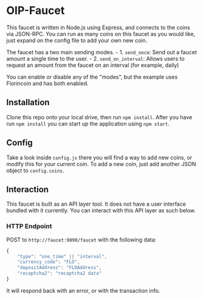# OIP-Faucet
This faucet is written in Node.js using Express, and connects to the coins via JSON-RPC. You can run as many coins on this faucet as you would like, just expand on the config file to add your own new coin.

The faucet has a two main sending modes.
	- 1. `send_once`: Send out a faucet amount a single time to the user.
	- 2. `send_on_interval`: Allows users to request an amount from the faucet on an interval (for example, daily)

You can enable or disable any of the "modes", but the example uses Florincoin and has both enabled.

## Installation
Clone this repo onto your local drive, then run `npm install`. After you have run `npm install` you can start up the application using `npm start`.

## Config
Take a look inside `config.js` there you will find a way to add new coins, or modify this for your current coin. To add a new coin, just add another JSON object to `config.coins`.

## Interaction
This faucet is built as an API layer tool. It does not have a user interface bundled with it currently. You can interact with this API layer as such below.

### HTTP Endpoint
POST to `http://faucet:9090/faucet` with the following data:
```javascript
{
	"type": "one_time" || "interval",
	"currency_code": "FLO",
	"depositAddress": "FLOAddress",
	"recaptcha2": "recaptcha2 data"
}
```
It will respond back with an error, or with the transaction info.